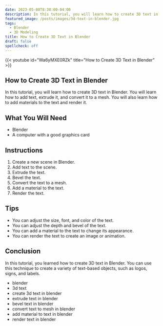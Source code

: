 ```yaml
---
date: 2023-05-08T8:30:00-04:00
description: In this tutorial, you will learn how to create 3D text in Blender. You will learn how to add text, extrude it, and convert it to a mesh. You will also learn how to add materials to the text and render it.
featured_image: /posts/images/3d-text-in-blender.jpg
tags:
  - Blender
  - 3D Modeling
title: How to Create 3D Text in Blender
draft: false
spellcheck: off
---
```


{{< youtube id="Wa6yMXE0RZk" title="How to Create 3D Text in Blender" >}}

## How to Create 3D Text in Blender

In this tutorial, you will learn how to create 3D text in Blender. You will learn how to add text, extrude it, and convert it to a mesh. You will also learn how to add materials to the text and render it.

## What You Will Need

- Blender
- A computer with a good graphics card

## Instructions

1. Create a new scene in Blender.
2. Add text to the scene.
3. Extrude the text.
4. Bevel the text.
5. Convert the text to a mesh.
6. Add a material to the text.
7. Render the text.

## Tips

- You can adjust the size, font, and color of the text.
- You can adjust the depth and bevel of the text.
- You can add a material to the text to change its appearance.
- You can render the text to create an image or animation.

## Conclusion

In this tutorial, you learned how to create 3D text in Blender. You can use this technique to create a variety of text-based objects, such as logos, signs, and labels.

- blender
- 3d text
- create 3d text in blender
- extrude text in blender
- bevel text in blender
- convert text to mesh in blender
- add material to text in blender
- render text in blender
